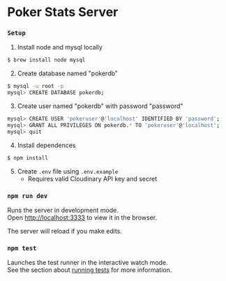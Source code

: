 # Poker Stats Server

### `Setup`

1. Install node and mysql locally

```sh
$ brew install node mysql
```

2. Create database named "pokerdb"

```sh
$ mysql -u root -p
mysql> CREATE DATABASE pokerdb;
```

3. Create user named "pokerdb" with password "password"

```sh
mysql> CREATE USER 'pokeruser'@'localhost' IDENTIFIED BY 'password';
mysql> GRANT ALL PRIVILEGES ON pokerdb.* TO 'pokeruser'@'localhost';
mysql> quit
```

4. Install dependences

```sh
$ npm install
```

5. Create `.env` file using `.env.example`
   - Requires valid Cloudinary API key and secret

### `npm run dev`

Runs the server in development mode.<br>
Open [http://localhost:3333](http://localhost:3333) to view it in the browser.

The server will reload if you make edits.<br>

### `npm test`

Launches the test runner in the interactive watch mode.<br>
See the section about [running tests](https://facebook.github.io/create-react-app/docs/running-tests) for more information.
